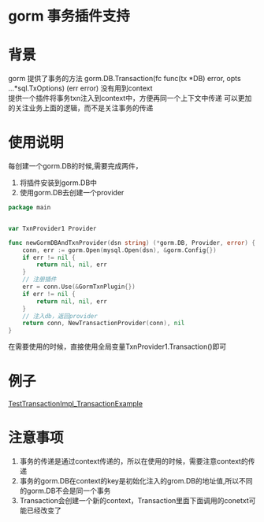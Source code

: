 # gorm 事务插件支持

# 背景

gorm 提供了事务的方法
gorm.DB.Transaction(fc func(tx *DB) error, opts ...*sql.TxOptions) (err error) 没有用到context<br/>
提供一个插件将事务txn注入到context中，方便再同一个上下文中传递 可以更加的关注业务上面的逻辑，而不是关注事务的传递


# 使用说明
每创建一个gorm.DB的时候,需要完成两件，
1. 将插件安装到gorm.DB中
2. 使用gorm.DB去创建一个provider

```go
package main


var TxnProvider1 Provider

func newGormDBAndTxnProvider(dsn string) (*gorm.DB, Provider, error) {
	conn, err := gorm.Open(mysql.Open(dsn), &gorm.Config{})
	if err != nil {
		return nil, nil, err
	}
	// 注册插件
	err = conn.Use(&GormTxnPlugin{})
	if err != nil {
		return nil, nil, err
	}
	// 注入db，返回provider
	return conn, NewTransactionProvider(conn), nil
}
```
在需要使用的时候，直接使用全局变量TxnProvider1.Transaction()即可

# 例子
[TestTransactionImpl_TransactionExample](provider_test.go)

# 注意事项
1. 事务的传递是通过context传递的，所以在使用的时候，需要注意context的传递
2. 事务的gorm.DB在context的key是初始化注入的grom.DB的地址值,所以不同的gorm.DB不会是同一个事务
3. Transaction会创建一个新的context，Transaction里面下面调用的conetxt可能已经改变了
